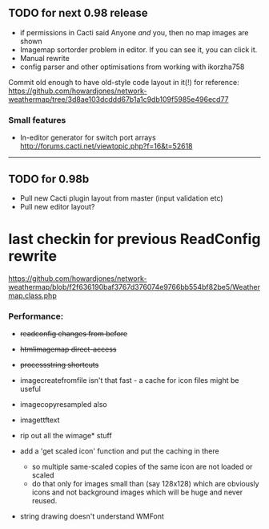## TODO for next 0.98 release

*  if permissions in Cacti said Anyone *and* you, then no map images are shown
*  Imagemap sortorder problem in editor. If you can see it, you can click it.
*  Manual rewrite
*  config parser and other optimisations from working with ikorzha758

Commit old enough to have old-style code layout in it(!) for reference:
https://github.com/howardjones/network-weathermap/tree/3d8ae103dcddd67b1a1c9db109f5985e496ecd77

### Small features

* In-editor generator for switch port arrays http://forums.cacti.net/viewtopic.php?f=16&t=52618

---
## TODO for 0.98b

*  Pull new Cacti plugin layout from master (input validation etc)
*  Pull new editor layout?



# last checkin for previous ReadConfig rewrite
https://github.com/howardjones/network-weathermap/blob/f2f636190baf3767d376074e9766bb554bf82be5/Weathermap.class.php

###  Performance: 

*  ~~readconfig changes from before~~
*  ~~htmlimagemap direct-access~~
*  ~~processstring shortcuts~~

*  imagecreatefromfile isn't that fast - a cache for icon files might be useful
*  imagecopyresampled also
*  imagettftext

*  rip out all the wimage* stuff
*  add a 'get scaled icon' function and put the caching in there
   *  so multiple same-scaled copies of the same icon are not loaded or scaled
   *  do that only for images small than (say 128x128) which are obviously icons
      and not background images which will be huge and never reused.

* string drawing doesn't understand WMFont 

